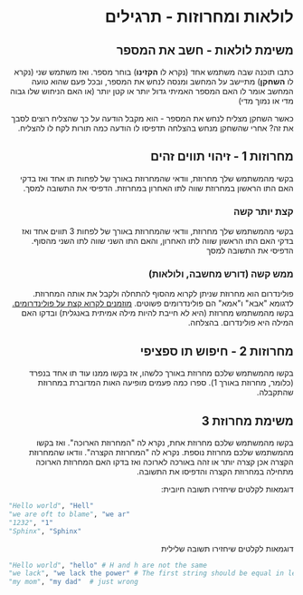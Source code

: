 <div dir="rtl">

# לולאות ומחרוזות - תרגילים

## משימת לולאות - חשב את המספר

כתבו תוכנה שבה משתמש אחד (נקרא לו **הקזינו**) בוחר מספר. ואז משתמש שני (נקרא לו **השחקן**) מתיישב על המחשב ומנסה לנחש את המספר, ובכל פעם שהוא טועה המחשב אומר לו האם המספר האמיתי גדול יותר או קטן יותר (או האם הניחוש שלו גבוה מדי או נמוך מדי)

כאשר השחקן מצליח לנחש את המספר - הוא מקבל הודעה על כך שהצליח
רוצים לסבך את זה? אחרי שהשחקן מנחש בהצלחה תדפיסו לו הודעה כמה תורות לקח לו להצליח.


## מחרוזות 1 - זיהוי תווים זהים

בקשי מהמשתמש שלך מחרוזת, וודאי שהמחרוזת באורך של לפחות תו אחד ואז בדקי האם התו הראשון במחרוזת שווה לתו האחרון במחרוזת. הדפיסי את התשובה למסך.

### קצת יותר קשה
בקשי מהמשתמש שלך מחרוזת, וודאי שהמחרוזת באורך של לפחות 3 תווים אחד ואז בדקי האם התו הראשון שווה לתו האחרון, והאם התו השני שווה לתו השני מהסוף. הדפיסי את התשובה למסך

### ממש קשה (דורש מחשבה, ולולאות)
פולינדרום הוא מחרוזת שניתן לקרוא מהסוף להתחלה ולקבל את אותה המחרוזת. לדגומא "אבא" ו"אמא" הם פולינדרומים פשוטים.
[מוזמנים לקרוא קצת על פולינדרומים.](https://he.wikipedia.org/wiki/%D7%A4%D7%9C%D7%99%D7%A0%D7%93%D7%A8%D7%95%D7%9D)
בקשו מהמשתמש מחרוזת (היא לא חייבת להיות מילה אמיתית באנגלית) ובדקו האם המילה היא פולינדרום. בהצלחה.

## מחרוזות 2 - חיפוש תו ספציפי

בקשו מהמשתמש שלכם מחרוזת באורך כלשהו, אז בקשו ממנו עוד תו אחד בנפרד (כלומר, מחרוזת באורך 1). ספרו כמה פעמים מופיעה האות המדוברת במחרוזת שהתקבלה.

## משימת מחרוזת 3

בקשו מהמשתמש שלכם מחרוזת אחת, נקרא לה "המחרוזת הארוכה". ואז בקשו מהמשתמש שלכם מחרוזת נוספת. נקרא לה "המחרוזת הקצרה".
וודאו שהמחרוזת הקצרה אכן קצרה יותר או זהה באורכה לארוכה ואז בדקו האם המחרוזת הארוכה מתחילה במחרוזת הקצרה והדפיסו את התשובה.


דוגמאות לקלטים שיחזירו תשובה חיובית:

<div dir="ltr">

```python
"Hello world", "Hell"
"we are oft to blame", "we ar"
"1232", "1"
"Sphinx", "Sphinx"
```

</div>

דוגמאות לקלטים שיחזירו תשובה שלילית

<div dir="ltr">

```python
"Hello world", "hello" # H and h are not the same
"we lack", "we lack the power" # The first string should be equal in length or longer
"my mom", "my dad"	# just wrong
```

</div>